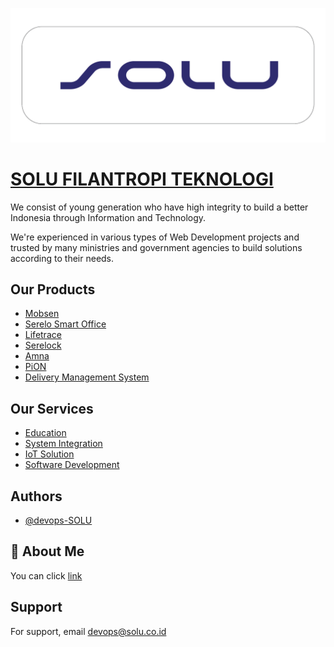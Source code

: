 
![Logo](FAVICON_6.png)


# [SOLU FILANTROPI TEKNOLOGI](https://solu.co.id/)

We consist of young generation who have high integrity to build a better Indonesia through Information and Technology.

We're experienced in various types of Web Development projects and trusted by many ministries and government agencies to build solutions according to their needs.


## Our Products

 - [Mobsen](https://mobsen.id/)
 - [Serelo Smart Office](https://solu.co.id/service/product/serelo)
 - [Lifetrace](https://solu.co.id/service/product/lifetrace)
 - [Serelock](https://solu.co.id/service/product/serelock)
 - [Amna](https://solu.co.id/service/product/amna)
 - [PiON](https://solu.co.id/service/product/pion)
 - [Delivery Management System](https://solu.co.id/service/product/delivery-management-system)

## Our Services
 - [Education](https://solu.co.id/service/education)
 - [System Integration](https://solu.co.id/service/system-integration)
 - [IoT Solution](https://solu.co.id/service/iot-solution)
 - [Software Development](https://solu.co.id/service/software-development)
   
## Authors

- [@devops-SOLU](https://www.github.com/devops-SOLU)


## 🚀 About Me
You can click [link](https://solu.co.id/about-us)

## Support

For support, email devops@solu.co.id

